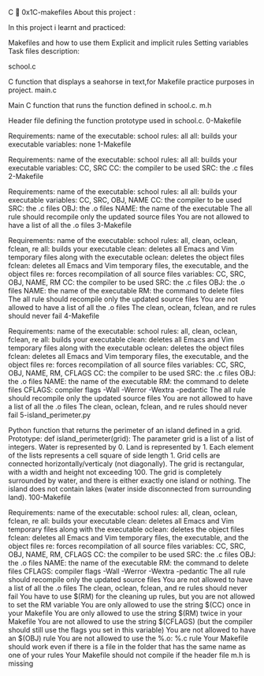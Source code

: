 C 📃 0x1C-makefiles About this project :

In this project i learnt and practiced:

Makefiles and how to use them
Explicit and implicit rules
Setting variables
Task files description:

school.c

C function that displays a seahorse in text,for Makefile practice purposes in project.
main.c

Main C function that runs the function defined in school.c.
m.h

Header file defining the function prototype used in school.c.
0-Makefile

Requirements:
    name of the executable: school
    rules: all
        all: builds your executable
    variables: none
1-Makefile

Requirements:
    name of the executable: school
    rules: all
        all: builds your executable
    variables: CC, SRC
        CC: the compiler to be used
        SRC: the .c files
2-Makefile

Requirements:
    name of the executable: school
    rules: all
        all: builds your executable
    variables: CC, SRC, OBJ, NAME
        CC: the compiler to be used
        SRC: the .c files
        OBJ: the .o files
        NAME: the name of the executable
    The all rule should recompile only the updated source files
    You are not allowed to have a list of all the .o files
3-Makefile

Requirements:
    name of the executable: school
    rules: all, clean, oclean, fclean, re
        all: builds your executable
        clean: deletes all Emacs and Vim temporary files along with the executable
        oclean: deletes the object files
        fclean: deletes all Emacs and Vim temporary files, the executable, and the object files
        re: forces recompilation of all source files
    variables: CC, SRC, OBJ, NAME, RM
        CC: the compiler to be used
        SRC: the .c files
        OBJ: the .o files
        NAME: the name of the executable
        RM: the command to delete files
    The all rule should recompile only the updated source files
    You are not allowed to have a list of all the .o files
    The clean, oclean, fclean, and re rules should never fail
4-Makefile

Requirements:
    name of the executable: school
    rules: all, clean, oclean, fclean, re
        all: builds your executable
        clean: deletes all Emacs and Vim temporary files along with the executable
        oclean: deletes the object files
        fclean: deletes all Emacs and Vim temporary files, the executable, and the object files
        re: forces recompilation of all source files
    variables: CC, SRC, OBJ, NAME, RM, CFLAGS
        CC: the compiler to be used
        SRC: the .c files
        OBJ: the .o files
        NAME: the name of the executable
        RM: the command to delete files
        CFLAGS: compiler flags -Wall -Werror -Wextra -pedantic
    The all rule should recompile only the updated source files
    You are not allowed to have a list of all the .o files
    The clean, oclean, fclean, and re rules should never fail
5-island_perimeter.py

Python function that returns the perimeter of an island defined in a grid.
Prototype: def island_perimeter(grid):
The parameter grid is a list of a list of integers.
    Water is represented by 0.
    Land is represented by 1.
    Each element of the lists represents a cell square of side length 1.
    Grid cells are connected horizontally/verticaly (not diagonally).
    The grid is rectangular, with a width and height not exceeding 100.
    The grid is completely surrounded by water, and there is either exactly one island or nothing.
    The island does not contain lakes (water inside disconnected from surrounding land).
100-Makefile

Requirements:
    name of the executable: school
    rules: all, clean, oclean, fclean, re
        all: builds your executable
        clean: deletes all Emacs and Vim temporary files along with the executable
        oclean: deletes the object files
        fclean: deletes all Emacs and Vim temporary files, the executable, and the object files
        re: forces recompilation of all source files
    variables: CC, SRC, OBJ, NAME, RM, CFLAGS
        CC: the compiler to be used
        SRC: the .c files
        OBJ: the .o files
        NAME: the name of the executable
        RM: the command to delete files
        CFLAGS: compiler flags -Wall -Werror -Wextra -pedantic
    The all rule should recompile only the updated source files
    You are not allowed to have a list of all the .o files
    The clean, oclean, fclean, and re rules should never fail
    You have to use $(RM) for the cleaning up rules, but you are not allowed to set the RM variable
    You are only allowed to use the string $(CC) once in your Makefile
    You are only allowed to use the string $(RM) twice in your Makefile
    You are not allowed to use the string $(CFLAGS) (but the compiler should still use the flags you set in this variable)
    You are not allowed to have an $(OBJ) rule
    You are not allowed to use the %.o: %.c rule
    Your Makefile should work even if there is a file in the folder that has the same name as one of your rules
    Your Makefile should not compile if the header file m.h is missing
